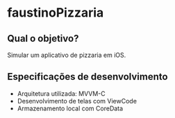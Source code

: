 # faustinoPizzaria

## Qual o objetivo?

Simular um aplicativo de pizzaria em iOS.


## Especificações de desenvolvimento

* Arquitetura utilizada: MVVM-C
* Desenvolvimento de telas com ViewCode
* Armazenamento local com CoreData

